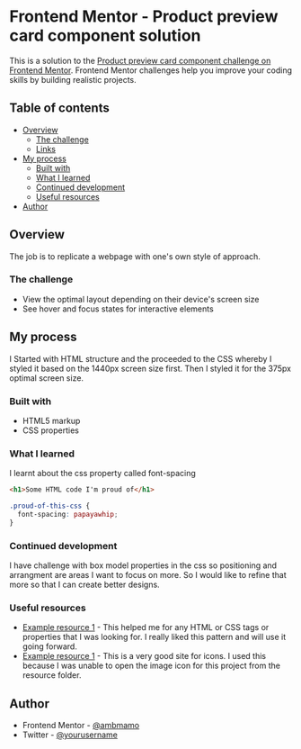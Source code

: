 # Frontend Mentor - Product preview card component solution

This is a solution to the [Product preview card component challenge on Frontend Mentor](https://www.frontendmentor.io/challenges/product-preview-card-component-GO7UmttRfa). Frontend Mentor challenges help you improve your coding skills by building realistic projects.

## Table of contents

- [Overview](#overview)
  - [The challenge](#the-challenge)
  - [Links](#links)
- [My process](#my-process)
  - [Built with](#built-with)
  - [What I learned](#what-i-learned)
  - [Continued development](#continued-development)
  - [Useful resources](#useful-resources)
- [Author](#author)

## Overview

The job is to replicate a webpage with one's own style of approach.

### The challenge

- View the optimal layout depending on their device's screen size
- See hover and focus states for interactive elements

## My process

I Started with HTML structure and the proceeded to the CSS whereby I styled it based on the 1440px screen size first. Then I styled it for the 375px optimal screen size.

### Built with

- HTML5 markup
- CSS properties

### What I learned

I learnt about the css property called font-spacing

```html
<h1>Some HTML code I'm proud of</h1>
```

```css
.proud-of-this-css {
  font-spacing: papayawhip;
}
```

### Continued development

I have challenge with box model properties in the css so positioning and arrangment are areas I want to focus on more. So I would like to refine that more so that I can create better designs.

### Useful resources

- [Example resource 1](https://developer.mozilla.org/en-US/) - This helped me for any HTML or CSS tags or properties that I was looking for. I really liked this pattern and will use it going forward.
- [Example resource 1](https://www.flaticon.com/) - This is a very good site for icons. I used this because I was unable to open the image icon for this project from the resource folder.

## Author

- Frontend Mentor - [@ambmamo](https://www.frontendmentor.io/profile/ambmamo)
- Twitter - [@yourusername](https://www.twitter.com/mamo_dele)
